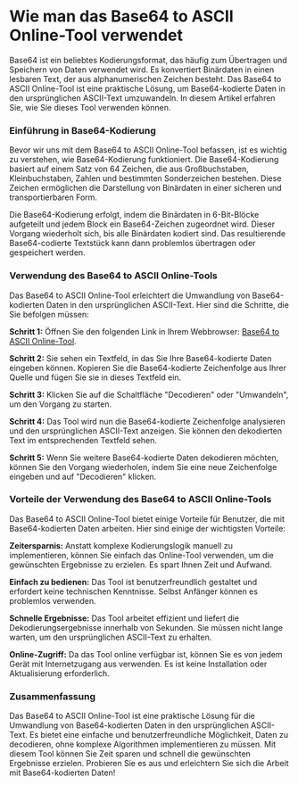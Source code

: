 Wie man das Base64 to ASCII Online-Tool verwendet
=================================================

Base64 ist ein beliebtes Kodierungsformat, das häufig zum Übertragen und Speichern von Daten verwendet wird. Es konvertiert Binärdaten in einen lesbaren Text, der aus alphanumerischen Zeichen besteht. Das Base64 to ASCII Online-Tool ist eine praktische Lösung, um Base64-kodierte Daten in den ursprünglichen ASCII-Text umzuwandeln. In diesem Artikel erfahren Sie, wie Sie dieses Tool verwenden können.

### Einführung in Base64-Kodierung

Bevor wir uns mit dem Base64 to ASCII Online-Tool befassen, ist es wichtig zu verstehen, wie Base64-Kodierung funktioniert. Die Base64-Kodierung basiert auf einem Satz von 64 Zeichen, die aus Großbuchstaben, Kleinbuchstaben, Zahlen und bestimmten Sonderzeichen bestehen. Diese Zeichen ermöglichen die Darstellung von Binärdaten in einer sicheren und transportierbaren Form.

Die Base64-Kodierung erfolgt, indem die Binärdaten in 6-Bit-Blöcke aufgeteilt und jedem Block ein Base64-Zeichen zugeordnet wird. Dieser Vorgang wiederholt sich, bis alle Binärdaten kodiert sind. Das resultierende Base64-codierte Textstück kann dann problemlos übertragen oder gespeichert werden.

### Verwendung des Base64 to ASCII Online-Tools

Das Base64 to ASCII Online-Tool erleichtert die Umwandlung von Base64-kodierten Daten in den ursprünglichen ASCII-Text. Hier sind die Schritte, die Sie befolgen müssen:

**Schritt 1:** Öffnen Sie den folgenden Link in Ihrem Webbrowser: [Base64 to ASCII Online-Tool](https://base64decodeonline.com/de/base64-decoders/base64-to-ascii).

**Schritt 2:** Sie sehen ein Textfeld, in das Sie Ihre Base64-kodierte Daten eingeben können. Kopieren Sie die Base64-kodierte Zeichenfolge aus Ihrer Quelle und fügen Sie sie in dieses Textfeld ein.

**Schritt 3:** Klicken Sie auf die Schaltfläche "Decodieren" oder "Umwandeln", um den Vorgang zu starten.

**Schritt 4:** Das Tool wird nun die Base64-kodierte Zeichenfolge analysieren und den ursprünglichen ASCII-Text anzeigen. Sie können den dekodierten Text im entsprechenden Textfeld sehen.

**Schritt 5:** Wenn Sie weitere Base64-kodierte Daten dekodieren möchten, können Sie den Vorgang wiederholen, indem Sie eine neue Zeichenfolge eingeben und auf "Decodieren" klicken.

### Vorteile der Verwendung des Base64 to ASCII Online-Tools

Das Base64 to ASCII Online-Tool bietet einige Vorteile für Benutzer, die mit Base64-kodierten Daten arbeiten. Hier sind einige der wichtigsten Vorteile:

**Zeitersparnis:** Anstatt komplexe Kodierungslogik manuell zu implementieren, können Sie einfach das Online-Tool verwenden, um die gewünschten Ergebnisse zu erzielen. Es spart Ihnen Zeit und Aufwand.

**Einfach zu bedienen:** Das Tool ist benutzerfreundlich gestaltet und erfordert keine technischen Kenntnisse. Selbst Anfänger können es problemlos verwenden.

**Schnelle Ergebnisse:** Das Tool arbeitet effizient und liefert die Dekodierungsergebnisse innerhalb von Sekunden. Sie müssen nicht lange warten, um den ursprünglichen ASCII-Text zu erhalten.

**Online-Zugriff:** Da das Tool online verfügbar ist, können Sie es von jedem Gerät mit Internetzugang aus verwenden. Es ist keine Installation oder Aktualisierung erforderlich.

### Zusammenfassung

Das Base64 to ASCII Online-Tool ist eine praktische Lösung für die Umwandlung von Base64-kodierten Daten in den ursprünglichen ASCII-Text. Es bietet eine einfache und benutzerfreundliche Möglichkeit, Daten zu decodieren, ohne komplexe Algorithmen implementieren zu müssen. Mit diesem Tool können Sie Zeit sparen und schnell die gewünschten Ergebnisse erzielen. Probieren Sie es aus und erleichtern Sie sich die Arbeit mit Base64-kodierten Daten!